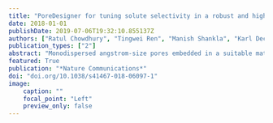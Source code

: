 ```yaml
---
title: "PoreDesigner for tuning solute selectivity in a robust and highly permeable outer membrane pore"
date: 2018-01-01
publishDate: 2019-07-06T19:32:10.855137Z
authors: ["Ratul Chowdhury", "Tingwei Ren", "Manish Shankla", "Karl Decker", "Matthew Grisewood", "Jeevan Prabhakar", "Carol Baker", "John H Golbeck", "Aleksei Aksimentiev", "Manish Kumar", "Costas D Maranas"]
publication_types: ["2"]
abstract: "Monodispersed angstrom-size pores embedded in a suitable matrix are promising for highly selective membrane-based separations. They can provide substantial energy savings in water treatment and small molecule bioseparations. Such pores present as membrane proteins (chiefly aquaporin-based) are commonplace in biological membranes but difficult to implement in synthetic industrial membranes and have modest selectivity without tunable selectivity. Here we present PoreDesigner, a design workflow to redesign the robust beta-barrel Outer Membrane Protein F as a scaffold to access three specific pore designs that exclude solutes larger than sucrose (>360 Da), glucose (>180 Da), and salt (>58 Da) respectively. PoreDesigner also enables us to design any specified pore size (spanning 3–10 Å), engineer its pore profile, and chemistry. These redesigned pores may be ideal for conducting sub-nm aqueous separations with permeabilities exceeding those of classical biological water channels, aquaporins, by more than an order of magnitude at over 10 billion water molecules per channel per second."
featured: True
publication: "*Nature Communications*"
doi: "doi.org/10.1038/s41467-018-06097-1"
image:
    caption: ""
    focal_point: "Left"
    preview_only: false
---
```


